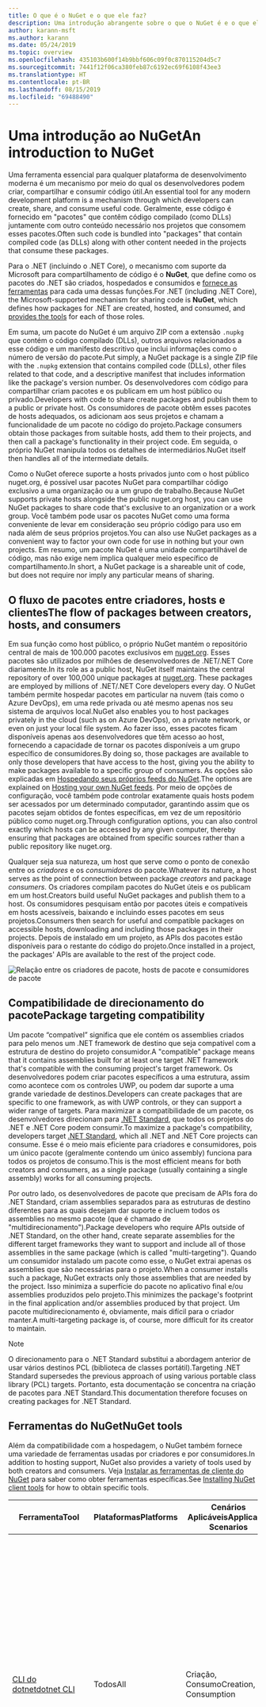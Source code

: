 ```yaml
---
title: O que é o NuGet e o que ele faz?
description: Uma introdução abrangente sobre o que o NuGet é e o que ele faz
author: karann-msft
ms.author: karann
ms.date: 05/24/2019
ms.topic: overview
ms.openlocfilehash: 435103b600f14b9bbf606c09f0c870115204d5c7
ms.sourcegitcommit: 7441f12f06ca380feb87c6192ec69f6108f43ee3
ms.translationtype: HT
ms.contentlocale: pt-BR
ms.lasthandoff: 08/15/2019
ms.locfileid: "69488490"
---
```

# <a name="an-introduction-to-nuget"></a><span data-ttu-id="966ac-103">Uma introdução ao NuGet</span><span class="sxs-lookup"><span data-stu-id="966ac-103">An introduction to NuGet</span></span>

<span data-ttu-id="966ac-104">Uma ferramenta essencial para qualquer plataforma de desenvolvimento moderna é um mecanismo por meio do qual os desenvolvedores podem criar, compartilhar e consumir código útil.</span><span class="sxs-lookup"><span data-stu-id="966ac-104">An essential tool for any modern development platform is a mechanism through which developers can create, share, and consume useful code.</span></span> <span data-ttu-id="966ac-105">Geralmente, esse código é fornecido em "pacotes" que contêm código compilado (como DLLs) juntamente com outro conteúdo necessário nos projetos que consomem esses pacotes.</span><span class="sxs-lookup"><span data-stu-id="966ac-105">Often such code is bundled into "packages" that contain compiled code (as DLLs) along with other content needed in the projects that consume these packages.</span></span>

<span data-ttu-id="966ac-106">Para o .NET (incluindo o .NET Core), o mecanismo com suporte da Microsoft para compartilhamento de código é o **NuGet**, que define como os pacotes do .NET são criados, hospedados e consumidos e [fornece as ferramentas](install-nuget-client-tools.md) para cada uma dessas funções.</span><span class="sxs-lookup"><span data-stu-id="966ac-106">For .NET (including .NET Core), the Microsoft-supported mechanism for sharing code is **NuGet**, which defines how packages for .NET are created, hosted, and consumed, and [provides the tools](install-nuget-client-tools.md) for each of those roles.</span></span>

<span data-ttu-id="966ac-107">Em suma, um pacote do NuGet é um arquivo ZIP com a extensão `.nupkg` que contém o código compilado (DLLs), outros arquivos relacionados a esse código e um manifesto descritivo que inclui informações como o número de versão do pacote.</span><span class="sxs-lookup"><span data-stu-id="966ac-107">Put simply, a NuGet package is a single ZIP file with the `.nupkg` extension that contains compiled code (DLLs), other files related to that code, and a descriptive manifest that includes information like the package's version number.</span></span> <span data-ttu-id="966ac-108">Os desenvolvedores com código para compartilhar criam pacotes e os publicam em um host público ou privado.</span><span class="sxs-lookup"><span data-stu-id="966ac-108">Developers with code to share create packages and publish them to a public or private host.</span></span> <span data-ttu-id="966ac-109">Os consumidores de pacote obtêm esses pacotes de hosts adequados, os adicionam aos seus projetos e chamam a funcionalidade de um pacote no código do projeto.</span><span class="sxs-lookup"><span data-stu-id="966ac-109">Package consumers obtain those packages from suitable hosts, add them to their projects, and then call a package's functionality in their project code.</span></span> <span data-ttu-id="966ac-110">Em seguida, o próprio NuGet manipula todos os detalhes de intermediários.</span><span class="sxs-lookup"><span data-stu-id="966ac-110">NuGet itself then handles all of the intermediate details.</span></span>

<span data-ttu-id="966ac-111">Como o NuGet oferece suporte a hosts privados junto com o host público nuget.org, é possível usar pacotes NuGet para compartilhar código exclusivo a uma organização ou a um grupo de trabalho.</span><span class="sxs-lookup"><span data-stu-id="966ac-111">Because NuGet supports private hosts alongside the public nuget.org host, you can use NuGet packages to share code that's exclusive to an organization or a work group.</span></span> <span data-ttu-id="966ac-112">Você também pode usar os pacotes NuGet como uma forma conveniente de levar em consideração seu próprio código para uso em nada além de seus próprios projetos.</span><span class="sxs-lookup"><span data-stu-id="966ac-112">You can also use NuGet packages as a convenient way to factor your own code for use in nothing but your own projects.</span></span> <span data-ttu-id="966ac-113">Em resumo, um pacote NuGet é uma unidade compartilhável de código, mas não exige nem implica qualquer meio específico de compartilhamento.</span><span class="sxs-lookup"><span data-stu-id="966ac-113">In short, a NuGet package is a shareable unit of code, but does not require nor imply any particular means of sharing.</span></span>

## <a name="the-flow-of-packages-between-creators-hosts-and-consumers"></a><span data-ttu-id="966ac-114">O fluxo de pacotes entre criadores, hosts e clientes</span><span class="sxs-lookup"><span data-stu-id="966ac-114">The flow of packages between creators, hosts, and consumers</span></span>

<span data-ttu-id="966ac-115">Em sua função como host público, o próprio NuGet mantém o repositório central de mais de 100.000 pacotes exclusivos em [nuget.org](https://www.nuget.org). Esses pacotes são utilizados por milhões de desenvolvedores de .NET/.NET Core diariamente.</span><span class="sxs-lookup"><span data-stu-id="966ac-115">In its role as a public host, NuGet itself maintains the central repository of over 100,000 unique packages at [nuget.org](https://www.nuget.org). These packages are employed by millions of .NET/.NET Core developers every day.</span></span> <span data-ttu-id="966ac-116">O NuGet também permite hospedar pacotes em particular na nuvem (tais como o Azure DevOps), em uma rede privada ou até mesmo apenas nos seu sistema de arquivos local.</span><span class="sxs-lookup"><span data-stu-id="966ac-116">NuGet also enables you to host packages privately in the cloud (such as on Azure DevOps), on a private network, or even on just your local file system.</span></span> <span data-ttu-id="966ac-117">Ao fazer isso, esses pacotes ficam disponíveis apenas aos desenvolvedores que têm acesso ao host, fornecendo a capacidade de tornar os pacotes disponíveis a um grupo específico de consumidores.</span><span class="sxs-lookup"><span data-stu-id="966ac-117">By doing so, those packages are available to only those developers that have access to the host, giving you the ability to make packages available to a specific group of consumers.</span></span> <span data-ttu-id="966ac-118">As opções são explicadas em [Hospedando seus próprios feeds do NuGet](hosting-packages/overview.md).</span><span class="sxs-lookup"><span data-stu-id="966ac-118">The options are explained on [Hosting your own NuGet feeds](hosting-packages/overview.md).</span></span> <span data-ttu-id="966ac-119">Por meio de opções de configuração, você também pode controlar exatamente quais hosts podem ser acessados por um determinado computador, garantindo assim que os pacotes sejam obtidos de fontes específicas, em vez de um repositório público como nuget.org.</span><span class="sxs-lookup"><span data-stu-id="966ac-119">Through configuration options, you can also control exactly which hosts can be accessed by any given computer, thereby ensuring that packages are obtained from specific sources rather than a public repository like nuget.org.</span></span>

<span data-ttu-id="966ac-120">Qualquer seja sua natureza, um host que serve como o ponto de conexão entre os *criadores* e os *consumidores* do pacote.</span><span class="sxs-lookup"><span data-stu-id="966ac-120">Whatever its nature, a host serves as the point of connection between package *creators* and package *consumers*.</span></span> <span data-ttu-id="966ac-121">Os criadores compilam pacotes do NuGet úteis e os publicam em um host.</span><span class="sxs-lookup"><span data-stu-id="966ac-121">Creators build useful NuGet packages and publish them to a host.</span></span> <span data-ttu-id="966ac-122">Os consumidores pesquisam então por pacotes úteis e compatíveis em hosts acessíveis, baixando e incluindo esses pacotes em seus projetos.</span><span class="sxs-lookup"><span data-stu-id="966ac-122">Consumers then search for useful and compatible packages on accessible hosts, downloading and including those packages in their projects.</span></span> <span data-ttu-id="966ac-123">Depois de instalado em um projeto, as APIs dos pacotes estão disponíveis para o restante do código do projeto.</span><span class="sxs-lookup"><span data-stu-id="966ac-123">Once installed in a project, the packages' APIs are available to the rest of the project code.</span></span>

![Relação entre os criadores de pacote, hosts de pacote e consumidores de pacote](media/nuget-roles.png)

## <a name="package-targeting-compatibility"></a><span data-ttu-id="966ac-125">Compatibilidade de direcionamento do pacote</span><span class="sxs-lookup"><span data-stu-id="966ac-125">Package targeting compatibility</span></span>

<span data-ttu-id="966ac-126">Um pacote “compatível” significa que ele contém os assemblies criados para pelo menos um .NET framework de destino que seja compatível com a estrutura de destino do projeto consumidor.</span><span class="sxs-lookup"><span data-stu-id="966ac-126">A "compatible" package means that it contains assemblies built for at least one target .NET framework that's compatible with the consuming project's target framework.</span></span> <span data-ttu-id="966ac-127">Os desenvolvedores podem criar pacotes específicos a uma estrutura, assim como acontece com os controles UWP, ou podem dar suporte a uma grande variedade de destinos.</span><span class="sxs-lookup"><span data-stu-id="966ac-127">Developers can create packages that are specific to one framework, as with UWP controls, or they can support a wider range of targets.</span></span> <span data-ttu-id="966ac-128">Para maximizar a compatibilidade de um pacote, os desenvolvedores direcionam para [.NET Standard](/dotnet/standard/net-standard), que todos os projetos do .NET e .NET Core podem consumir.</span><span class="sxs-lookup"><span data-stu-id="966ac-128">To maximize a package's compatibility, developers target [.NET Standard](/dotnet/standard/net-standard), which all .NET and .NET Core projects can consume.</span></span> <span data-ttu-id="966ac-129">Esse é o meio mais eficiente para criadores e consumidores, pois um único pacote (geralmente contendo um único assembly) funciona para todos os projetos de consumo.</span><span class="sxs-lookup"><span data-stu-id="966ac-129">This is the most efficient means for both creators and consumers, as a single package (usually containing a single assembly) works for all consuming projects.</span></span>

<span data-ttu-id="966ac-130">Por outro lado, os desenvolvedores de pacote que precisam de APIs fora do .NET Standard, criam assemblies separados para as estruturas de destino diferentes para as quais desejam dar suporte e incluem todos os assemblies no mesmo pacote (que é chamado de "multidirecionamento").</span><span class="sxs-lookup"><span data-stu-id="966ac-130">Package developers who require APIs outside of .NET Standard, on the other hand, create separate assemblies for the different target frameworks they want to support and include all of those assemblies in the same package (which is called "multi-targeting").</span></span> <span data-ttu-id="966ac-131">Quando um consumidor instalado um pacote como esse, o NuGet extrai apenas os assemblies que são necessárias para o projeto.</span><span class="sxs-lookup"><span data-stu-id="966ac-131">When a consumer installs such a package, NuGet extracts only those assemblies that are needed by the project.</span></span> <span data-ttu-id="966ac-132">Isso minimiza a superfície do pacote no aplicativo final e/ou assemblies produzidos pelo projeto.</span><span class="sxs-lookup"><span data-stu-id="966ac-132">This minimizes the package's footprint in the final application and/or assemblies produced by that project.</span></span> <span data-ttu-id="966ac-133">Um pacote multidirecionamento é, obviamente, mais difícil para o criador manter.</span><span class="sxs-lookup"><span data-stu-id="966ac-133">A multi-targeting package is, of course, more difficult for its creator to maintain.</span></span>

> [!Note]
> <span data-ttu-id="966ac-134">O direcionamento para o .NET Standard substitui a abordagem anterior de usar vários destinos PCL (biblioteca de classes portátil).</span><span class="sxs-lookup"><span data-stu-id="966ac-134">Targeting .NET Standard supersedes the previous approach of using various portable class library (PCL) targets.</span></span> <span data-ttu-id="966ac-135">Portanto, esta documentação se concentra na criação de pacotes para .NET Standard.</span><span class="sxs-lookup"><span data-stu-id="966ac-135">This documentation therefore focuses on creating packages for .NET Standard.</span></span>

## <a name="nuget-tools"></a><span data-ttu-id="966ac-136">Ferramentas do NuGet</span><span class="sxs-lookup"><span data-stu-id="966ac-136">NuGet tools</span></span>

<span data-ttu-id="966ac-137">Além da compatibilidade com a hospedagem, o NuGet também fornece uma variedade de ferramentas usadas por criadores e por consumidores.</span><span class="sxs-lookup"><span data-stu-id="966ac-137">In addition to hosting support, NuGet also provides a variety of tools used by both creators and consumers.</span></span> <span data-ttu-id="966ac-138">Veja [Instalar as ferramentas de cliente do NuGet](install-nuget-client-tools.md) para saber como obter ferramentas específicas.</span><span class="sxs-lookup"><span data-stu-id="966ac-138">See [Installing NuGet client tools](install-nuget-client-tools.md) for how to obtain specific tools.</span></span>

| <span data-ttu-id="966ac-139">Ferramenta</span><span class="sxs-lookup"><span data-stu-id="966ac-139">Tool</span></span> | <span data-ttu-id="966ac-140">Plataformas</span><span class="sxs-lookup"><span data-stu-id="966ac-140">Platforms</span></span> | <span data-ttu-id="966ac-141">Cenários Aplicáveis</span><span class="sxs-lookup"><span data-stu-id="966ac-141">Applicable Scenarios</span></span> | <span data-ttu-id="966ac-142">DESCRIÇÃO</span><span class="sxs-lookup"><span data-stu-id="966ac-142">Description</span></span> |
| --- | --- | --- | --- |
| [<span data-ttu-id="966ac-143">CLI do dotnet</span><span class="sxs-lookup"><span data-stu-id="966ac-143">dotnet CLI</span></span>](consume-packages/install-use-packages-dotnet-cli.md) | <span data-ttu-id="966ac-144">Todos</span><span class="sxs-lookup"><span data-stu-id="966ac-144">All</span></span> | <span data-ttu-id="966ac-145">Criação, Consumo</span><span class="sxs-lookup"><span data-stu-id="966ac-145">Creation, Consumption</span></span> | <span data-ttu-id="966ac-146">Ferramenta CLI para bibliotecas .NET Core e .NET Standard, em projetos no estilo SDK que se destinam ao .NET Framework (confira o [atributo do SDK](/dotnet/core/tools/csproj#additions)).</span><span class="sxs-lookup"><span data-stu-id="966ac-146">CLI tool for .NET Core and .NET Standard libraries, and for SDK-style projects that target .NET Framework (see [SDK attribute](/dotnet/core/tools/csproj#additions)).</span></span> <span data-ttu-id="966ac-147">Fornece certas funcionalidades da CLI do NuGet diretamente na cadeia de ferramentas do .NET Core.</span><span class="sxs-lookup"><span data-stu-id="966ac-147">Provides certain NuGet CLI capabilities directly within the .NET Core tool chain.</span></span> <span data-ttu-id="966ac-148">Assim como ocorre com a CLI `nuget.exe`, a CLI dotnet não interage com projetos do Visual Studio.</span><span class="sxs-lookup"><span data-stu-id="966ac-148">As with the `nuget.exe` CLI, the dotnet CLI does not interact with Visual Studio projects.</span></span> |
| [<span data-ttu-id="966ac-149">CLI do nuget.exe</span><span class="sxs-lookup"><span data-stu-id="966ac-149">nuget.exe CLI</span></span>](consume-packages/install-use-packages-nuget-cli.md) | <span data-ttu-id="966ac-150">Todos</span><span class="sxs-lookup"><span data-stu-id="966ac-150">All</span></span> | <span data-ttu-id="966ac-151">Criação, Consumo</span><span class="sxs-lookup"><span data-stu-id="966ac-151">Creation, Consumption</span></span> | <span data-ttu-id="966ac-152">Ferramenta CLI para bibliotecas do .NET Framework e projetos no estilo não SDK que se destinam a bibliotecas do .NET Standard.</span><span class="sxs-lookup"><span data-stu-id="966ac-152">CLI tool for .NET Framework libraries and non-SDK-style projects that target .NET Standard libraries.</span></span> <span data-ttu-id="966ac-153">Fornece todos os recursos do NuGet, com alguns comandos de que aplicam especificamente aos criadores de pacote, alguns somente aos consumidores e outros a ambos.</span><span class="sxs-lookup"><span data-stu-id="966ac-153">Provides all NuGet capabilities, with some commands applying specifically to package creators, some applying only to consumers, and others applying to both.</span></span> <span data-ttu-id="966ac-154">Por exemplo, os criadores de pacote usam o comando `nuget pack` para criar um pacote de vários assemblies e arquivos relacionados, os consumidores de pacote usam `nuget install` para incluir pacotes em uma pasta do projeto e todos usam `nuget config` para definir as variáveis de configuração do NuGet.</span><span class="sxs-lookup"><span data-stu-id="966ac-154">For example, package creators use the `nuget pack` command to create a package from various assemblies and related files, package consumers use `nuget install` to include packages in a project folder, and everyone uses `nuget config` to set NuGet configuration variables.</span></span> <span data-ttu-id="966ac-155">Como uma ferramenta independente de plataforma, a CLI do NuGet não interage com projetos do Visual Studio.</span><span class="sxs-lookup"><span data-stu-id="966ac-155">As a platform-agnostic tool, the NuGet CLI does not interact with Visual Studio projects.</span></span> |
| [<span data-ttu-id="966ac-156">Console do gerenciador de pacotes</span><span class="sxs-lookup"><span data-stu-id="966ac-156">Package Manager Console</span></span>](consume-packages/install-use-packages-powershell.md) | <span data-ttu-id="966ac-157">Visual Studio no Windows</span><span class="sxs-lookup"><span data-stu-id="966ac-157">Visual Studio on Windows</span></span> | <span data-ttu-id="966ac-158">Consumo</span><span class="sxs-lookup"><span data-stu-id="966ac-158">Consumption</span></span> | <span data-ttu-id="966ac-159">Fornece [comandos do PowerShell](reference/Powershell-Reference.md) para instalar e gerenciar pacotes em projetos do Visual Studio.</span><span class="sxs-lookup"><span data-stu-id="966ac-159">Provides [PowerShell commands](reference/Powershell-Reference.md) for installing and managing packages in Visual Studio projects.</span></span> |
| [<span data-ttu-id="966ac-160">Interface do usuário do Gerenciador de Pacotes</span><span class="sxs-lookup"><span data-stu-id="966ac-160">Package Manager UI</span></span>](consume-packages/install-use-packages-visual-studio.md) | <span data-ttu-id="966ac-161">Visual Studio no Windows</span><span class="sxs-lookup"><span data-stu-id="966ac-161">Visual Studio on Windows</span></span> | <span data-ttu-id="966ac-162">Consumo</span><span class="sxs-lookup"><span data-stu-id="966ac-162">Consumption</span></span> | <span data-ttu-id="966ac-163">Fornece uma IU fácil de usar para instalar e gerenciar pacotes em projetos do Visual Studio.</span><span class="sxs-lookup"><span data-stu-id="966ac-163">Provides an easy-to-use UI for installing and managing packages in Visual Studio projects.</span></span> |
| [<span data-ttu-id="966ac-164">Gerenciar a interface do usuário do NuGet</span><span class="sxs-lookup"><span data-stu-id="966ac-164">Manage NuGet UI</span></span>](/visualstudio/mac/nuget-walkthrough) | <span data-ttu-id="966ac-165">Visual Studio para Mac</span><span class="sxs-lookup"><span data-stu-id="966ac-165">Visual Studio for Mac</span></span> | <span data-ttu-id="966ac-166">Consumo</span><span class="sxs-lookup"><span data-stu-id="966ac-166">Consumption</span></span> | <span data-ttu-id="966ac-167">Fornece uma IU fácil de usar para instalar e gerenciar pacotes em projetos do Visual Studio para Mac.</span><span class="sxs-lookup"><span data-stu-id="966ac-167">Provide an easy-to-use UI for installing and managing packages in Visual Studio for Mac projects.</span></span> |
| [<span data-ttu-id="966ac-168">MSBuild</span><span class="sxs-lookup"><span data-stu-id="966ac-168">MSBuild</span></span>](reference/msbuild-targets.md) | <span data-ttu-id="966ac-169">Windows</span><span class="sxs-lookup"><span data-stu-id="966ac-169">Windows</span></span> | <span data-ttu-id="966ac-170">Criação, Consumo</span><span class="sxs-lookup"><span data-stu-id="966ac-170">Creation, Consumption</span></span> | <span data-ttu-id="966ac-171">Fornece a capacidade de criar e restaurar os pacotes usados em um projeto diretamente por meio da cadeia de ferramentas do MSBuild.</span><span class="sxs-lookup"><span data-stu-id="966ac-171">Provides the ability to create packages and restore packages used in a project directly through the MSBuild tool chain.</span></span> |

<span data-ttu-id="966ac-172">Como você pode ver, as ferramentas do NuGet com as quais você trabalha dependem muito se você está criando ou consumindo pacotes, e a plataforma de trabalho na qual você está trabalhando.</span><span class="sxs-lookup"><span data-stu-id="966ac-172">As you can see, the NuGet tools you work with depend greatly on whether you're creating, consuming, or publishing packages, and the platform on which you're working.</span></span> <span data-ttu-id="966ac-173">Os criadores de pacotes normalmente também são consumidores, pois eles aproveitam funcionalidades que existe em outros pacotes do NuGet.</span><span class="sxs-lookup"><span data-stu-id="966ac-173">Package creators are typically also consumers, as they build on top of functionality that exists in other NuGet packages.</span></span> <span data-ttu-id="966ac-174">E, é claro, esses pacotes podem, por sua vez, depender de outros.</span><span class="sxs-lookup"><span data-stu-id="966ac-174">And those packages, of course, may in turn depend on still others.</span></span>

<span data-ttu-id="966ac-175">Para saber mais, comece com os artigos [Fluxo de trabalho de criação de pacote](create-packages/Overview-and-Workflow.md) e [Fluxo de trabalho de consumo de pacote](consume-packages/Overview-and-Workflow.md).</span><span class="sxs-lookup"><span data-stu-id="966ac-175">For more information, start with the [Package creation workflow](create-packages/Overview-and-Workflow.md) and [Package consumption workflow](consume-packages/Overview-and-Workflow.md) articles.</span></span>

## <a name="managing-dependencies"></a><span data-ttu-id="966ac-176">Gerenciamento de dependências</span><span class="sxs-lookup"><span data-stu-id="966ac-176">Managing dependencies</span></span>

<span data-ttu-id="966ac-177">A capacidade de aproveitar facilmente o trabalho de outras pessoas é um dos recursos mais poderosos de um sistema de gerenciamento de pacotes.</span><span class="sxs-lookup"><span data-stu-id="966ac-177">The ability to easily build on the work of others is one of most powerful features of a package management system.</span></span> <span data-ttu-id="966ac-178">Da mesma forma, grande parte do que o NuGet faz é gerenciar essa árvore de dependência ou “grafo” em nome de um projeto.</span><span class="sxs-lookup"><span data-stu-id="966ac-178">Accordingly, much of what NuGet does is managing that dependency tree or "graph" on behalf of a project.</span></span> <span data-ttu-id="966ac-179">Em poucas palavras, você precisa apenas se preocupar com os pacotes que você está usando diretamente em um projeto.</span><span class="sxs-lookup"><span data-stu-id="966ac-179">Simply said, you need only concern yourself with those packages that you're directly using in a project.</span></span> <span data-ttu-id="966ac-180">Se algum desses pacotes consumir outros pacotes (o que pode, por sua vez, consumir ainda mais), o NuGet cuidará de todas essas dependências de nível inferior.</span><span class="sxs-lookup"><span data-stu-id="966ac-180">If any of those packages themselves consume other packages (which can, in turn, consume still others), NuGet takes care of all those down-level dependencies.</span></span>

<span data-ttu-id="966ac-181">A imagem a seguir mostra um projeto que depende de cinco pacotes, que por sua vez dependem de muitos outros.</span><span class="sxs-lookup"><span data-stu-id="966ac-181">The following image shows a project that depends on five packages, which in turn depend on a number of others.</span></span>

![Um grafo de dependência NuGet de exemplo para um projeto do .NET](media/dependency-graph.png)

<span data-ttu-id="966ac-183">Observe que alguns pacotes aparecem várias vezes no grafo de dependência.</span><span class="sxs-lookup"><span data-stu-id="966ac-183">Notice that some packages appear multiple times in the dependency graph.</span></span> <span data-ttu-id="966ac-184">Por exemplo, há três consumidores diferentes do pacote B e cada consumidor também pode especificar uma versão diferente do pacote (não mostrado).</span><span class="sxs-lookup"><span data-stu-id="966ac-184">For example, there are three different consumers of package B, and each consumer might also specify a different version for that package (not shown).</span></span> <span data-ttu-id="966ac-185">Isso é uma ocorrência comum, especialmente para pacotes amplamente usados.</span><span class="sxs-lookup"><span data-stu-id="966ac-185">This is a common occurrence, especially for widely-used packages.</span></span> <span data-ttu-id="966ac-186">Felizmente, o NuGet faz o trabalho duro para determinar exatamente qual versão do Pacote B atende a todos os consumidores.</span><span class="sxs-lookup"><span data-stu-id="966ac-186">NuGet fortunately does all the hard work to determine exactly which version of package B satisfies all consumers.</span></span> <span data-ttu-id="966ac-187">Em seguida, o NuGet faz o mesmo para todos os outros pacotes, independente da profundidade do grafo de dependência.</span><span class="sxs-lookup"><span data-stu-id="966ac-187">NuGet then does the same for all other packages, no matter how deep the dependency graph.</span></span>

<span data-ttu-id="966ac-188">Para obter mais detalhes sobre como o NuGet executa esse serviço, consulte [Resolução de dependência](concepts/dependency-resolution.md).</span><span class="sxs-lookup"><span data-stu-id="966ac-188">For more details on how NuGet performs this service, see [Dependency resolution](concepts/dependency-resolution.md).</span></span>

## <a name="tracking-references-and-restoring-packages"></a><span data-ttu-id="966ac-189">Rastreando referências e restaurando pacotes</span><span class="sxs-lookup"><span data-stu-id="966ac-189">Tracking references and restoring packages</span></span>

<span data-ttu-id="966ac-190">Como projetos podem ser movidos facilmente entre os computadores de desenvolvedor, repositórios de controle do código-fonte, servidores de build e assim por diante, é altamente impraticável manter assemblies binários dos pacotes do NuGet diretamente associados a um projeto.</span><span class="sxs-lookup"><span data-stu-id="966ac-190">Because projects can easily move between developer computers, source control repositories, build servers, and so forth, it's highly impractical to keep the binary assemblies of NuGet packages directly bound to a project.</span></span> <span data-ttu-id="966ac-191">Isso tornaria cada cópia do projeto desnecessariamente sobrecarregada (e, assim, desperdiçaria espaço em repositórios de controle do código-fonte).</span><span class="sxs-lookup"><span data-stu-id="966ac-191">Doing so would make each copy of the project unnecessarily bloated (and thereby waste space in source control repositories).</span></span> <span data-ttu-id="966ac-192">Também dificultaria muito a atualização de binários de pacote para versões mais recentes, pois as atualizações precisariam ser aplicadas em todas as cópias do projeto.</span><span class="sxs-lookup"><span data-stu-id="966ac-192">It would also make it very difficult to update package binaries to newer versions as updates would have to be applied across all copies of the project.</span></span>

<span data-ttu-id="966ac-193">Em vez disso, o NuGet mantém uma lista de referências simples dos pacotes dos quais um projeto depende, incluindo dependências de nível superior e inferior.</span><span class="sxs-lookup"><span data-stu-id="966ac-193">NuGet instead maintains a simple reference list of the packages upon which a project depends, including both top-level and down-level dependencies.</span></span> <span data-ttu-id="966ac-194">Ou seja, sempre que você instala um pacote de algum host em um projeto, o NuGet registra o identificador de pacote e o número de versão nesta lista de referência.</span><span class="sxs-lookup"><span data-stu-id="966ac-194">That is, whenever you install a package from some host into a project, NuGet records the package identifier and version number in the reference list.</span></span> <span data-ttu-id="966ac-195">(Desinstalar um pacote, é claro, remove-o da lista.) O NuGet, em seguida, fornece um meio para restaurar todos os pacotes referenciados mediante solicitação, conforme descrito em [Restauração do pacote](consume-packages/package-restore.md).</span><span class="sxs-lookup"><span data-stu-id="966ac-195">(Uninstalling a package, of course, removes it from the list.) NuGet then provides a means to restore all referenced packages upon request, as described on [Package restore](consume-packages/package-restore.md).</span></span>

![Uma lista de referências de NuGet é criada na instalação do pacote e pode ser usada para restaurar os pacotes em outro lugar](media/nuget-restore.png)

<span data-ttu-id="966ac-197">Com apenas a lista de referência, o NuGet pode, então, reinstalar&mdash;ou seja, *restaurar*&mdash;todos os pacotes de hosts públicos e/ou privados a qualquer momento posteriormente.</span><span class="sxs-lookup"><span data-stu-id="966ac-197">With only the reference list, NuGet can then reinstall&mdash;that is, *restore*&mdash;all of those packages from public and/or private hosts at any later time.</span></span> <span data-ttu-id="966ac-198">Ao confirmar um projeto no controle do código-fonte ou compartilhá-lo de alguma outra forma, você inclui apenas a lista de referências e exclui os binários do pacote (veja [Pacotes e controle do código-fonte](consume-packages/packages-and-source-control.md).)</span><span class="sxs-lookup"><span data-stu-id="966ac-198">When committing a project to source control, or sharing it in some other way, you include only the reference list and exclude any package binaries (see [Packages and source control](consume-packages/packages-and-source-control.md).)</span></span>

<span data-ttu-id="966ac-199">O computador que recebe um projeto, como um servidor de build obtendo uma cópia do projeto como parte de um sistema de implantação automatizada, simplesmente pede ao NuGet para restaurar as dependências sempre que necessário.</span><span class="sxs-lookup"><span data-stu-id="966ac-199">The computer that receives a project, such as a build server obtaining a copy of the project as part of an automated deployment system, simply asks NuGet to restore dependencies whenever they're needed.</span></span> <span data-ttu-id="966ac-200">Sistemas de build como o Azure DevOps fornecem etapas de “restauração do NuGet” para essa finalidade exata.</span><span class="sxs-lookup"><span data-stu-id="966ac-200">Build systems like Azure DevOps provide "NuGet restore" steps for this exact purpose.</span></span> <span data-ttu-id="966ac-201">Da mesma forma, quando os desenvolvedores obtêm uma cópia de um projeto (por exemplo, ao clonar um repositório), eles podem invocar um comando como `nuget restore` (CLI do NuGet), `dotnet restore` (CLI do dotnet) ou `Install-Package` (Console do Gerenciador de Pacotes) para obter todos os pacotes necessários.</span><span class="sxs-lookup"><span data-stu-id="966ac-201">Similarly, when developers obtain a copy of a project (as when cloning a repository), they can invoke command like `nuget restore` (NuGet CLI), `dotnet restore` (dotnet CLI), or `Install-Package` (Package Manager Console) to obtain all the necessary packages.</span></span> <span data-ttu-id="966ac-202">O Visual Studio, por sua vez, restaura automaticamente os pacotes ao compilar um projeto (contanto que a restauração automática esteja ativada, conforme descrito em [Restauração de pacote](consume-packages/package-restore.md)).</span><span class="sxs-lookup"><span data-stu-id="966ac-202">Visual Studio, for its part, automatically restores packages when building a project (provided that automatic restore is enabled, as described on [Package restore](consume-packages/package-restore.md)).</span></span>

<span data-ttu-id="966ac-203">Claramente, a função primária do NuGet, no que diz respeito aos desenvolvedores, é manter essa lista de referência em nome do seu projeto e fornecer os meios para restaurar (e atualizar) com eficiência os pacotes referenciados.</span><span class="sxs-lookup"><span data-stu-id="966ac-203">Clearly, then, NuGet's primary role where developers are concerned is maintaining that reference list on behalf of your project and providing the means to efficiently restore (and update) those referenced packages.</span></span> <span data-ttu-id="966ac-204">Essa lista é mantida em um dos dois *formatos de gerenciamento de pacote*, como são chamados:</span><span class="sxs-lookup"><span data-stu-id="966ac-204">This list is maintained in one of two *package management formats*, as they're called:</span></span>

- <span data-ttu-id="966ac-205">[PackageReference](consume-packages/package-references-in-project-files.md) (ou "referências de pacote em arquivos de projeto") | *(NuGet 4.0 ou superior)* Mantém uma lista de dependências de nível superior do projeto diretamente no arquivo de projeto, portanto, nenhum arquivo separado é necessário.</span><span class="sxs-lookup"><span data-stu-id="966ac-205">[PackageReference](consume-packages/package-references-in-project-files.md) (or "package references in project files") | *(NuGet 4.0+)* Maintains a list of a project's top-level dependencies directly within the project file, so no separate file is needed.</span></span> <span data-ttu-id="966ac-206">Um arquivo associado, `obj/project.assets.json`, é gerado dinamicamente para gerenciar o grafo de dependência geral dos pacotes que um projeto usa juntamente com todas as dependências de nível inferior.</span><span class="sxs-lookup"><span data-stu-id="966ac-206">An associated file, `obj/project.assets.json`, is dynamically generated to manage the overall dependency graph of the packages that a project uses along with all down-level dependencies.</span></span> <span data-ttu-id="966ac-207">PackageReference é sempre usado por projetos do .NET Core.</span><span class="sxs-lookup"><span data-stu-id="966ac-207">PackageReference is always used by .NET Core projects.</span></span>

- <span data-ttu-id="966ac-208">[`packages.config`](reference/packages-config.md): *(NuGet 1.0 ou posterior)* Um arquivo XML que mantém uma lista plana de todas as dependências do projeto, incluindo as dependências de outros pacotes instalados.</span><span class="sxs-lookup"><span data-stu-id="966ac-208">[`packages.config`](reference/packages-config.md): *(NuGet 1.0+)* An XML file that maintains a flat list of all dependencies in the project, including the dependencies of other installed packages.</span></span> <span data-ttu-id="966ac-209">Os pacotes instalados ou restaurados são armazenados em uma pasta `packages`.</span><span class="sxs-lookup"><span data-stu-id="966ac-209">Installed or restored packages are stored in a `packages` folder.</span></span>

<span data-ttu-id="966ac-210">Qual formato de gerenciamento de pacotes é aplicado a um projeto depende do tipo de projeto e a versão disponível do NuGet (e/ou Visual Studio).</span><span class="sxs-lookup"><span data-stu-id="966ac-210">Which package management format is employed in any given project depends on the project type, and the available version of NuGet (and/or Visual Studio).</span></span> <span data-ttu-id="966ac-211">Para verificar qual formato está sendo usado, simplesmente procure por `packages.config` na raiz do projeto depois de instalar o primeiro pacote.</span><span class="sxs-lookup"><span data-stu-id="966ac-211">To check what format is being used, simply look for `packages.config` in the project root after installing your first package.</span></span> <span data-ttu-id="966ac-212">Se você não tiver esse arquivo, procure no arquivo de projeto diretamente por um elemento \<PackageReference\>.</span><span class="sxs-lookup"><span data-stu-id="966ac-212">If you don't have that file, look in the project file directly for a \<PackageReference\> element.</span></span>

<span data-ttu-id="966ac-213">Quando você tiver escolha, será recomendável usar PackageReference.</span><span class="sxs-lookup"><span data-stu-id="966ac-213">When you have a choice, we recommend using PackageReference.</span></span> <span data-ttu-id="966ac-214">`packages.config` é mantido para fins de legado e não está mais em desenvolvimento ativo.</span><span class="sxs-lookup"><span data-stu-id="966ac-214">`packages.config` is maintained for legacy purposes and is no longer under active development.</span></span>

> [!Tip]
> <span data-ttu-id="966ac-215">Vários comandos da CLI do `nuget.exe`, como `nuget install`, não adicionam o pacote automaticamente à lista de referências.</span><span class="sxs-lookup"><span data-stu-id="966ac-215">Various `nuget.exe` CLI commands, like `nuget install`, do not automatically add the package to the reference list.</span></span> <span data-ttu-id="966ac-216">A lista é atualizada durante a instalação de um pacote com o Gerenciador de Pacotes do Visual Studio (interface do usuário ou Console) e com a CLI `dotnet.exe`.</span><span class="sxs-lookup"><span data-stu-id="966ac-216">The list is updated when installing a package with the Visual Studio Package Manager (UI or Console), and with `dotnet.exe` CLI.</span></span>

## <a name="what-else-does-nuget-do"></a><span data-ttu-id="966ac-217">O que mais o NuGet faz?</span><span class="sxs-lookup"><span data-stu-id="966ac-217">What else does NuGet do?</span></span>

<span data-ttu-id="966ac-218">Até agora, você aprendeu as seguintes características do NuGet:</span><span class="sxs-lookup"><span data-stu-id="966ac-218">So far you've learned the following characteristics of NuGet:</span></span>

- <span data-ttu-id="966ac-219">O NuGet fornece o repositório central nuget.org com suporte para a hospedagem privada.</span><span class="sxs-lookup"><span data-stu-id="966ac-219">NuGet provides the central nuget.org repository with support for private hosting.</span></span>
- <span data-ttu-id="966ac-220">O NuGet fornece as ferramentas que os desenvolvedores precisam para criar, publicar e consumir pacotes.</span><span class="sxs-lookup"><span data-stu-id="966ac-220">NuGet provides the tools developers need for creating, publishing, and consuming packages.</span></span>
- <span data-ttu-id="966ac-221">Mais importante, o NuGet mantém uma lista de referência de pacotes usados em um projeto e a capacidade de restaurar e atualizar esses pacotes da lista.</span><span class="sxs-lookup"><span data-stu-id="966ac-221">Most importantly, NuGet maintains a reference list of packages used in a project and the ability to restore and update those packages from that list.</span></span>

<span data-ttu-id="966ac-222">Para fazer com que esses processos funcionem com eficiência, o NuGet realiza algumas otimizações nos bastidores.</span><span class="sxs-lookup"><span data-stu-id="966ac-222">To make these processes work efficiently, NuGet does some behind-the-scenes optimizations.</span></span> <span data-ttu-id="966ac-223">Particularmente, o NuGet gerencia um cache de pacote e uma pasta de pacotes globais para abreviar a instalação e a reinstalação.</span><span class="sxs-lookup"><span data-stu-id="966ac-223">Most notably, NuGet manages a package cache and a global packages folder to shortcut installation and reinstallation.</span></span> <span data-ttu-id="966ac-224">O cache evita o download de um pacote já instalado no computador.</span><span class="sxs-lookup"><span data-stu-id="966ac-224">The cache avoids downloading a package that's already been installed on the machine.</span></span> <span data-ttu-id="966ac-225">A pasta de pacotes globais permite que vários projetos compartilhem o mesmo pacote instalado, reduzindo, assim, a superfície geral do NuGet no computador.</span><span class="sxs-lookup"><span data-stu-id="966ac-225">The global packages folder allows multiple projects to share the same installed package, thereby reducing NuGet's overall footprint on the computer.</span></span> <span data-ttu-id="966ac-226">As pastas de cache e de pacotes globais também são muito úteis quando você restaura com frequência um grande número de pacotes, como em um servidor de build.</span><span class="sxs-lookup"><span data-stu-id="966ac-226">The cache and global packages folder are also very helpful when you're frequently restoring a larger number of packages, as on a build server.</span></span> <span data-ttu-id="966ac-227">Para obter mais detalhes sobre esses mecanismos, confira [Como gerenciar as pastas de pacotes globais e de cache](consume-packages/managing-the-global-packages-and-cache-folders.md).</span><span class="sxs-lookup"><span data-stu-id="966ac-227">For more details on these mechanisms, see [Managing the global packages and cache folders](consume-packages/managing-the-global-packages-and-cache-folders.md).</span></span>

<span data-ttu-id="966ac-228">Em um projeto individual, o NuGet gerencia o grafo de dependência geral, que inclui novamente a resolução de múltiplas referências para versões diferentes do mesmo pacote.</span><span class="sxs-lookup"><span data-stu-id="966ac-228">Within an individual project, NuGet manages the overall dependency graph, which again includes resolving multiple references to different versions of the same package.</span></span> <span data-ttu-id="966ac-229">É muito comum que um projeto adote uma dependência de um ou mais pacotes que tenham eles próprios as mesmas dependências.</span><span class="sxs-lookup"><span data-stu-id="966ac-229">It's quite common that a project takes a dependency on one or more packages that themselves have the same dependencies.</span></span> <span data-ttu-id="966ac-230">Alguns dos pacotes de utilitário mais úteis no nuget.org são utilizados por muitos outros pacotes.</span><span class="sxs-lookup"><span data-stu-id="966ac-230">Some of the most useful utility packages on nuget.org are employed by many other packages.</span></span> <span data-ttu-id="966ac-231">No grafo de dependência inteiro, dez, você poderia ter facilmente ter dez referências diferentes para diferentes versões do mesmo pacote.</span><span class="sxs-lookup"><span data-stu-id="966ac-231">In the entire dependency graph, then, you could easily have ten different references to different versions of the same package.</span></span> <span data-ttu-id="966ac-232">Para evitar trazer várias versões do pacote para o próprio aplicativo, o NuGet classifica qual versão única pode ser usada por qualquer consumidor.</span><span class="sxs-lookup"><span data-stu-id="966ac-232">To avoid bringing multiple versions of that package into the application itself, NuGet sorts out which single version can be used by all consumers.</span></span> <span data-ttu-id="966ac-233">(Para saber mais, confira [Resolução de dependência](concepts/dependency-resolution.md).)</span><span class="sxs-lookup"><span data-stu-id="966ac-233">(For more information, see [Dependency Resolution](concepts/dependency-resolution.md).)</span></span>

<span data-ttu-id="966ac-234">Além disso, o NuGet mantém todas as especificações relacionadas a como os pacotes são estruturados (incluindo [localização](create-packages/creating-localized-packages.md) e [símbolos de depuração](create-packages/symbol-packages.md)) e como eles são [referenciados](consume-packages/package-references-in-project-files.md) (incluindo [intervalos de versão](concepts/package-versioning.md#version-ranges-and-wildcards) e [versões de pré-lançamento](create-packages/prerelease-packages.md)). O NuGet também oferece várias APIs para trabalhar com seus serviços por meio de programação, e fornece suporte para os desenvolvedores que escrevem modelos de projeto e extensões do Visual Studio.</span><span class="sxs-lookup"><span data-stu-id="966ac-234">Beyond that, NuGet maintains all the specifications related to how packages are structured (including [localization](create-packages/creating-localized-packages.md) and [debug symbols](create-packages/symbol-packages.md)) and how they are [referenced](consume-packages/package-references-in-project-files.md) (including [version ranges](concepts/package-versioning.md#version-ranges-and-wildcards) and [pre-release versions](create-packages/prerelease-packages.md).) NuGet also provides various APIs to work with its services programmatically, and provides support for developers who write Visual Studio extensions and project templates.</span></span>

<span data-ttu-id="966ac-235">Reserve um tempo para navegar pelo sumário desta documentação e você verá todos esses recursos representados nele, junto com as notas de versão desde o início do NuGet.</span><span class="sxs-lookup"><span data-stu-id="966ac-235">Take a moment to browse the table of contents for this documentation, and you see all of these capabilities represented there, along with release notes dating back to NuGet's beginnings.</span></span>

## <a name="comments-contributions-and-issues"></a><span data-ttu-id="966ac-236">Comentários, contribuições e problemas</span><span class="sxs-lookup"><span data-stu-id="966ac-236">Comments, contributions, and issues</span></span>

<span data-ttu-id="966ac-237">Por fim, apreciamos muito os comentários e contribuições para essa documentação&mdash;basta selecionar os comandos **Comentários** e **Editar** no tipo de qualquer página, ou visite o [repositório de documentos](https://github.com/NuGet/docs.microsoft.com-nuget/) e a [lista de problemas de documentos](https://github.com/NuGet/docs.microsoft.com-nuget/issues) no GitHub.</span><span class="sxs-lookup"><span data-stu-id="966ac-237">Finally, we very much welcome comments and contributions to this documentation&mdash;just select the **Feedback** and **Edit** commands on the top of any page, or visit the [docs repository](https://github.com/NuGet/docs.microsoft.com-nuget/) and [docs issue list](https://github.com/NuGet/docs.microsoft.com-nuget/issues) on GitHub.</span></span>

<span data-ttu-id="966ac-238">Também aceitamos contribuições para o NuGet em si por meio de seus [vários repositórios de GitHub](https://github.com/NuGet/Home); problemas do NuGet podem ser encontrados em [https://github.com/NuGet/home/issues](https://github.com/NuGet/home/issues).</span><span class="sxs-lookup"><span data-stu-id="966ac-238">We also welcome contributions to NuGet itself through its [various GitHub repositories](https://github.com/NuGet/Home); NuGet issues can be found on [https://github.com/NuGet/home/issues](https://github.com/NuGet/home/issues).</span></span>

<span data-ttu-id="966ac-239">Aproveite sua experiência com o NuGet.</span><span class="sxs-lookup"><span data-stu-id="966ac-239">Enjoy your NuGet experience!</span></span>
